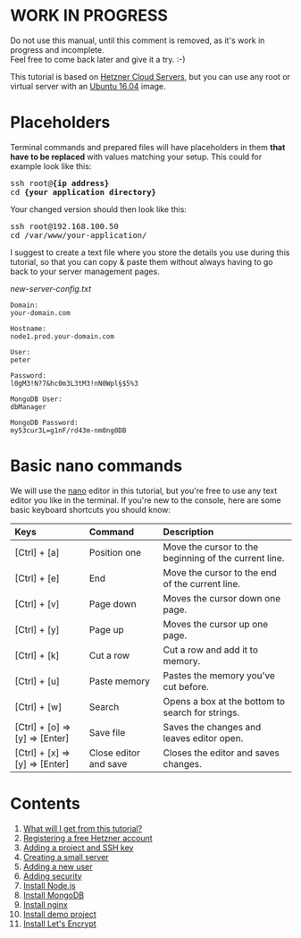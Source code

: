 ﻿# WORK IN PROGRESS

Do not use this manual, until this comment is removed, as it's work in progress and incomplete.  
Feel free to come back later and give it a try. :-)

This tutorial is based on [Hetzner Cloud Servers](https://www.hetzner.com/cloud?country=us), but you can use any root or virtual server with an [Ubuntu 16.04](http://releases.ubuntu.com/16.04/) image.

# Placeholders

Terminal commands and prepared files will have placeholders in them __that have to be replaced__ with values matching your setup. This could for example look like this:  
<pre>
ssh root@<b>{ip address}</b>
cd <b>{your application directory}</b>
</pre>

Your changed version should then look like this:  
<pre>
ssh root@192.168.100.50
cd /var/www/your-application/
</pre>

I suggest to create a text file where you store the details you use during this tutorial, so that you can copy &amp; paste them without always having to go back to your server management pages.

*new-server-config.txt*
```
Domain:
your-domain.com

Hostname:
node1.prod.your-domain.com

User:
peter

Password:
l0gM3!N?7&hc0m3L3tM3!nN0Wpl§$5%3

MongoDB User:
dbManager

MongoDB Password:
my53cur3L=g1nF/rd43m-nm0ng0DB
```

# Basic nano commands

We will use the [nano](https://www.nano-editor.org/) editor in this tutorial, but you're free to use any text editor you like in the terminal. If you're new to the console, here are some basic keyboard shortcuts you should know:

| Keys | Command | Description |
| :--- | :------ | :---------- |
|[Ctrl] + [a]|Position one|Move the cursor to the beginning of the current line.|
|[Ctrl] + [e]|End|Move the cursor to the end of the current line.|
|[Ctrl] + [v]|Page down|Moves the cursor down one page.|
|[Ctrl] + [y]|Page up|Moves the cursor up one page.|
|[Ctrl] + [k]|Cut a row|Cut a row and add it to memory.|
|[Ctrl] + [u]|Paste memory|Pastes the memory you've cut before.|
|[Ctrl] + [w]|Search|Opens a box at the bottom to search for strings.|
|[Ctrl] + [o] => [y] => [Enter]|Save file|Saves the changes and leaves editor open.|
|[Ctrl] + [x] => [y] => [Enter]|Close editor and save|Closes the editor and saves changes.|

# Contents

1. [What will I get from this tutorial?](./docs/what-to-get-from-this-tutorial.md)
1. [Registering a free Hetzner account](./docs/registering-a-free-hetzner-account.md)
1. [Adding a project and SSH key](./docs/adding-a-project-and-ssh-key.md)
1. [Creating a small server](./docs/creating-a-small-server.md)
1. [Adding a new user](./docs/adding-a-new-user.md)
1. [Adding security](./docs/adding-security.md)
1. [Install Node.js](./docs/install-nodejs.md)
1. [Install MongoDB](./docs/install-mongodb.md)
1. [Install nginx](./docs/install-nginx.md)
1. [Install demo project](./docs/install-demo-project.md)
1. [Install Let's Encrypt](./docs/install-lets-encrypt.md)